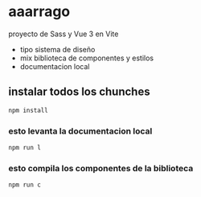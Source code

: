 # aaarrago

proyecto de Sass y Vue 3 en Vite

- tipo sistema de diseño
- mix biblioteca de componentes y estilos
- documentacion local


## instalar todos los chunches

```sh
npm install
```

### esto levanta la documentacion local

```sh
npm run l
```

### esto compila los componentes de la biblioteca

```sh
npm run c
```
